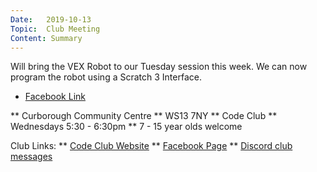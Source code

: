 ```yaml
---
Date:   2019-10-13
Topic:  Club Meeting
Content: Summary
---
```

Will bring the VEX Robot to our Tuesday session this week. We can now program the robot using a Scratch 3 Interface.

* [Facebook Link](https://www.facebook.com/1481985248595237/posts/2306364072824013/)


** Curborough Community Centre
** WS13 7NY
** Code Club
** Wednesdays 5:30 - 6:30pm
** 7 - 15 year olds welcome

Club Links:
** [Code Club Website](https://lichfield-code-club.github.io/)
** [Facebook Page](https://www.facebook.com/LichfieldCoders)
** [Discord club messages](https://discord.gg/szz6xGK)
